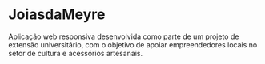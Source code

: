 # JoiasdaMeyre
Aplicação web responsiva desenvolvida como parte de um projeto de extensão universitário, com o objetivo de apoiar empreendedores locais no setor de cultura e acessórios artesanais.
